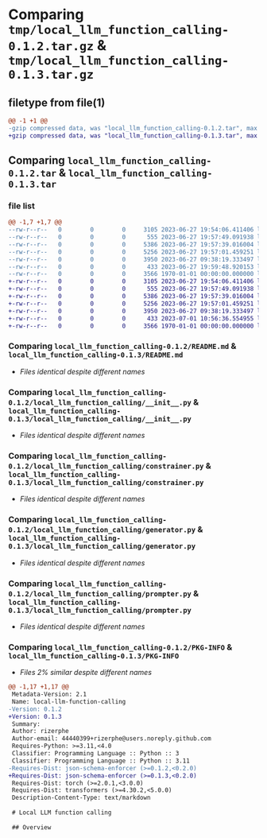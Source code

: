 # Comparing `tmp/local_llm_function_calling-0.1.2.tar.gz` & `tmp/local_llm_function_calling-0.1.3.tar.gz`

## filetype from file(1)

```diff
@@ -1 +1 @@
-gzip compressed data, was "local_llm_function_calling-0.1.2.tar", max compression
+gzip compressed data, was "local_llm_function_calling-0.1.3.tar", max compression
```

## Comparing `local_llm_function_calling-0.1.2.tar` & `local_llm_function_calling-0.1.3.tar`

### file list

```diff
@@ -1,7 +1,7 @@
--rw-r--r--   0        0        0     3105 2023-06-27 19:54:06.411406 local_llm_function_calling-0.1.2/README.md
--rw-r--r--   0        0        0      555 2023-06-27 19:57:49.091938 local_llm_function_calling-0.1.2/local_llm_function_calling/__init__.py
--rw-r--r--   0        0        0     5386 2023-06-27 19:57:39.016004 local_llm_function_calling-0.1.2/local_llm_function_calling/constrainer.py
--rw-r--r--   0        0        0     5256 2023-06-27 19:57:01.459251 local_llm_function_calling-0.1.2/local_llm_function_calling/generator.py
--rw-r--r--   0        0        0     3950 2023-06-27 09:38:19.333497 local_llm_function_calling-0.1.2/local_llm_function_calling/prompter.py
--rw-r--r--   0        0        0      433 2023-06-27 19:59:48.920153 local_llm_function_calling-0.1.2/pyproject.toml
--rw-r--r--   0        0        0     3566 1970-01-01 00:00:00.000000 local_llm_function_calling-0.1.2/PKG-INFO
+-rw-r--r--   0        0        0     3105 2023-06-27 19:54:06.411406 local_llm_function_calling-0.1.3/README.md
+-rw-r--r--   0        0        0      555 2023-06-27 19:57:49.091938 local_llm_function_calling-0.1.3/local_llm_function_calling/__init__.py
+-rw-r--r--   0        0        0     5386 2023-06-27 19:57:39.016004 local_llm_function_calling-0.1.3/local_llm_function_calling/constrainer.py
+-rw-r--r--   0        0        0     5256 2023-06-27 19:57:01.459251 local_llm_function_calling-0.1.3/local_llm_function_calling/generator.py
+-rw-r--r--   0        0        0     3950 2023-06-27 09:38:19.333497 local_llm_function_calling-0.1.3/local_llm_function_calling/prompter.py
+-rw-r--r--   0        0        0      433 2023-07-01 10:56:36.554955 local_llm_function_calling-0.1.3/pyproject.toml
+-rw-r--r--   0        0        0     3566 1970-01-01 00:00:00.000000 local_llm_function_calling-0.1.3/PKG-INFO
```

### Comparing `local_llm_function_calling-0.1.2/README.md` & `local_llm_function_calling-0.1.3/README.md`

 * *Files identical despite different names*

### Comparing `local_llm_function_calling-0.1.2/local_llm_function_calling/__init__.py` & `local_llm_function_calling-0.1.3/local_llm_function_calling/__init__.py`

 * *Files identical despite different names*

### Comparing `local_llm_function_calling-0.1.2/local_llm_function_calling/constrainer.py` & `local_llm_function_calling-0.1.3/local_llm_function_calling/constrainer.py`

 * *Files identical despite different names*

### Comparing `local_llm_function_calling-0.1.2/local_llm_function_calling/generator.py` & `local_llm_function_calling-0.1.3/local_llm_function_calling/generator.py`

 * *Files identical despite different names*

### Comparing `local_llm_function_calling-0.1.2/local_llm_function_calling/prompter.py` & `local_llm_function_calling-0.1.3/local_llm_function_calling/prompter.py`

 * *Files identical despite different names*

### Comparing `local_llm_function_calling-0.1.2/PKG-INFO` & `local_llm_function_calling-0.1.3/PKG-INFO`

 * *Files 2% similar despite different names*

```diff
@@ -1,17 +1,17 @@
 Metadata-Version: 2.1
 Name: local-llm-function-calling
-Version: 0.1.2
+Version: 0.1.3
 Summary: 
 Author: rizerphe
 Author-email: 44440399+rizerphe@users.noreply.github.com
 Requires-Python: >=3.11,<4.0
 Classifier: Programming Language :: Python :: 3
 Classifier: Programming Language :: Python :: 3.11
-Requires-Dist: json-schema-enforcer (>=0.1.2,<0.2.0)
+Requires-Dist: json-schema-enforcer (>=0.1.3,<0.2.0)
 Requires-Dist: torch (>=2.0.1,<3.0.0)
 Requires-Dist: transformers (>=4.30.2,<5.0.0)
 Description-Content-Type: text/markdown
 
 # Local LLM function calling
 
 ## Overview
```

